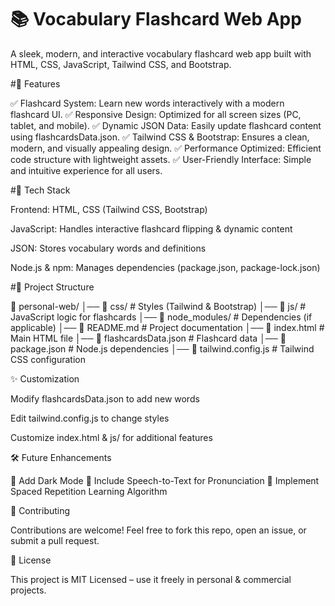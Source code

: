# 📚 Vocabulary Flashcard Web App

A sleek, modern, and interactive vocabulary flashcard web app built with HTML, CSS, JavaScript, Tailwind CSS, and Bootstrap.

#🚀 Features

✅ Flashcard System: Learn new words interactively with a modern flashcard UI.
✅ Responsive Design: Optimized for all screen sizes (PC, tablet, and mobile).
✅ Dynamic JSON Data: Easily update flashcard content using flashcardsData.json.
✅ Tailwind CSS & Bootstrap: Ensures a clean, modern, and visually appealing design.
✅ Performance Optimized: Efficient code structure with lightweight assets.
✅ User-Friendly Interface: Simple and intuitive experience for all users.

#🎨 Tech Stack

Frontend: HTML, CSS (Tailwind CSS, Bootstrap)

JavaScript: Handles interactive flashcard flipping & dynamic content

JSON: Stores vocabulary words and definitions

Node.js & npm: Manages dependencies (package.json, package-lock.json)


#📂 Project Structure

📂 personal-web/
│── 📂 css/                  # Styles (Tailwind & Bootstrap)
│── 📂 js/                   # JavaScript logic for flashcards
│── 📂 node_modules/         # Dependencies (if applicable)
│── 📜 README.md             # Project documentation
│── 📜 index.html            # Main HTML file
│── 📜 flashcardsData.json    # Flashcard data
│── 📜 package.json          # Node.js dependencies
│── 📜 tailwind.config.js     # Tailwind CSS configuration


✨ Customization

Modify flashcardsData.json to add new words

Edit tailwind.config.js to change styles

Customize index.html & js/ for additional features


🛠 Future Enhancements

📌 Add Dark Mode
📌 Include Speech-to-Text for Pronunciation
📌 Implement Spaced Repetition Learning Algorithm

🤝 Contributing

Contributions are welcome! Feel free to fork this repo, open an issue, or submit a pull request.

📜 License

This project is MIT Licensed – use it freely in personal & commercial projects.


